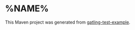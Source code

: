 # %NAME%

This Maven project was generated from [gatling-test-example](https://github.com/jecklgamis/gatling-test-example).

